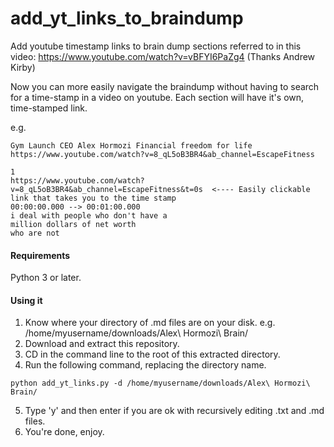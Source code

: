# add_yt_links_to_braindump
Add youtube timestamp links to brain dump sections referred to in this video: https://www.youtube.com/watch?v=vBFYI6PaZg4 (Thanks Andrew Kirby)


Now you can more easily navigate the braindump without having to search for a time-stamp in a video on youtube. 
Each section will have it's own, time-stamped link. 

e.g.
```
Gym Launch CEO Alex Hormozi Financial freedom for life
https://www.youtube.com/watch?v=8_qL5oB3BR4&ab_channel=EscapeFitness

1
https://www.youtube.com/watch?v=8_qL5oB3BR4&ab_channel=EscapeFitness&t=0s  <---- Easily clickable link that takes you to the time stamp
00:00:00.000 --> 00:01:00.000
i deal with people who don't have a
million dollars of net worth
who are not
```

#### Requirements
Python 3 or later.

#### Using it
1. Know where your directory of .md files are on your disk. e.g. /home/myusername/downloads/Alex\ Hormozi\ Brain/
2. Download and extract this repository. 
3. CD in the command line to the root of this extracted directory. 
4. Run the following command, replacing the directory name. 
```
python add_yt_links.py -d /home/myusername/downloads/Alex\ Hormozi\ Brain/
```
5. Type 'y' and then enter if you are ok with recursively editing .txt and .md files. 
6. You're done, enjoy. 
